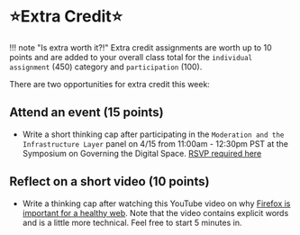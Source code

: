 # ⭐Extra Credit⭐

!!! note "Is extra worth it?!"
    Extra credit assignments are worth up to 10 points and are added to your overall class total for the `individual assignment` (450) category and `participation` (100).

There are two opportunities for extra credit this week:

## Attend an event (15 points)

- Write a short thinking cap after participating in the `Moderation and the Infrastructure Layer` panel on 4/15 from 11:00am - 12:30pm PST at the Symposium on Governing the Digital Space. [RSVP required here](https://www.eventbrite.com/e/ucla-jolts-special-issue-symposium-on-governing-the-digital-space-ucla-jo-tickets-312065234517)

## Reflect on a short video (10 points)

- Write a thinking cap after watching this YouTube video on why [Firefox is important for a healthy web](https://www.youtube.com/watch?v=eA8O97U1Pbc). Note that the video contains explicit words and is a little more technical. Feel free to start 5 minutes in.